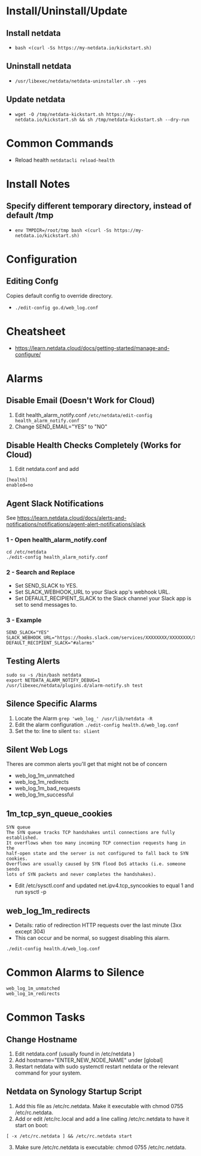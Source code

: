 # Install/Uninstall/Update
## Install netdata
* ```bash <(curl -Ss https://my-netdata.io/kickstart.sh)```

## Uninstall netdata
* ```/usr/libexec/netdata/netdata-uninstaller.sh --yes```

## Update netdata
* ```wget -O /tmp/netdata-kickstart.sh https://my-netdata.io/kickstart.sh && sh /tmp/netdata-kickstart.sh --dry-run```

# Common Commands
* Reload health ```netdatacli reload-health```

# Install Notes
## Specify different temporary directory, instead of default /tmp
* ```env TMPDIR=/root/tmp bash <(curl -Ss https://my-netdata.io/kickstart.sh)```

# Configuration
## Editing Confg
Copies default config to override directory.
* ```./edit-config go.d/web_log.conf```

# Cheatsheet
* https://learn.netdata.cloud/docs/getting-started/manage-and-configure/

# Alarms

## Disable Email (Doesn't Work for Cloud)
1. Edit health_alarm_notify.conf
```/etc/netdata/edit-config health_alarm_notify.conf```
2. Change SEND_EMAIL="YES" to "NO"

## Disable Health Checks Completely (Works for Cloud)
1. Edit netdata.conf and add
```
[health]
enabled=no
```

## Agent Slack Notifications
See https://learn.netdata.cloud/docs/alerts-and-notifications/notifications/agent-alert-notifications/slack
### 1 - Open health_alarm_notify.conf
```
cd /etc/netdata
./edit-config health_alarm_notify.conf
```
### 2 - Search and Replace
* Set SEND_SLACK to YES.
* Set SLACK_WEBHOOK_URL to your Slack app's webhook URL.
* Set DEFAULT_RECIPIENT_SLACK to the Slack channel your Slack app is set to send messages to.

### 3 - Example
```
SEND_SLACK="YES"
SLACK_WEBHOOK_URL="https://hooks.slack.com/services/XXXXXXXX/XXXXXXXX/XXXXXXXXXXXXXXXXXXXXXXXXXXXXXXX" 
DEFAULT_RECIPIENT_SLACK="#alarms"
```

## Testing Alerts
```
sudo su -s /bin/bash netdata
export NETDATA_ALARM_NOTIFY_DEBUG=1
/usr/libexec/netdata/plugins.d/alarm-notify.sh test
```

## Silence Specific Alarms
1. Locate the Alarm
```grep 'web_log_' /usr/lib/netdata -R```
2. Edit the alarm configuration
```./edit-config health.d/web_log.conf```
3. Set the to: line to silent
```to: slient```

## Silent Web Logs
Theres are common alerts you'll get that might not be of concern

* web_log_1m_unmatched
* web_log_1m_redirects
* web_log_1m_bad_requests
* web_log_1m_successful

## 1m_tcp_syn_queue_cookies
```
SYN queue
The SYN queue tracks TCP handshakes until connections are fully established.
It overflows when too many incoming TCP connection requests hang in the
half-open state and the server is not configured to fall back to SYN cookies.
Overflows are usually caused by SYN flood DoS attacks (i.e. someone sends
lots of SYN packets and never completes the handshakes).
```
* Edit /etc/sysctl.conf and updated net.ipv4.tcp_syncookies to equal 1 and run sysctl -p

## web_log_1m_redirects
* Details: ratio of redirection HTTP requests over the last minute (3xx except 304)
* This can occur and be normal, so suggest disabling this alarm.
```
./edit-config health.d/web_log.conf
```

# Common Alarms to Silence
```
web_log_1m_unmatched
web_log_1m_redirects
```
# Common Tasks
## Change Hostname
1. Edit netdata.conf (usually found in /etc/netdata )
2. Add hostname="ENTER_NEW_NODE_NAME" under [global]
3. Restart netdata with sudo systemctl restart netdata or the relevant command for your system.

## Netdata on Synology Startup Script
1. Add this file as /etc/rc.netdata. Make it executable with chmod 0755 /etc/rc.netdata.
2. Add or edit /etc/rc.local and add a line calling /etc/rc.netdata to have it start on boot:
```
[ -x /etc/rc.netdata ] && /etc/rc.netdata start
```
3. Make sure /etc/rc.netdata is executable: chmod 0755 /etc/rc.netdata.